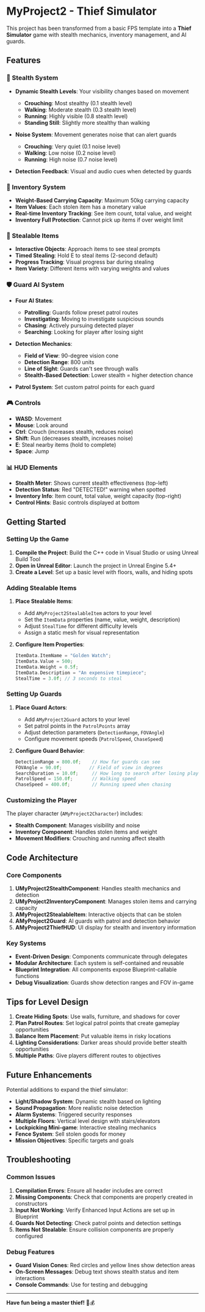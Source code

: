 # MyProject2 - Thief Simulator

This project has been transformed from a basic FPS template into a **Thief Simulator** game with stealth mechanics, inventory management, and AI guards.

## Features

### 🥷 Stealth System
- **Dynamic Stealth Levels**: Your visibility changes based on movement
  - **Crouching**: Most stealthy (0.1 stealth level)
  - **Walking**: Moderate stealth (0.3 stealth level)  
  - **Running**: Highly visible (0.8 stealth level)
  - **Standing Still**: Slightly more stealthy than walking

- **Noise System**: Movement generates noise that can alert guards
  - **Crouching**: Very quiet (0.1 noise level)
  - **Walking**: Low noise (0.2 noise level)
  - **Running**: High noise (0.7 noise level)

- **Detection Feedback**: Visual and audio cues when detected by guards

### 🎒 Inventory System
- **Weight-Based Carrying Capacity**: Maximum 50kg carrying capacity
- **Item Values**: Each stolen item has a monetary value
- **Real-time Inventory Tracking**: See item count, total value, and weight
- **Inventory Full Protection**: Cannot pick up items if over weight limit

### 💎 Stealable Items
- **Interactive Objects**: Approach items to see steal prompts
- **Timed Stealing**: Hold E to steal items (2-second default)
- **Progress Tracking**: Visual progress bar during stealing
- **Item Variety**: Different items with varying weights and values

### 🛡️ Guard AI System
- **Four AI States**:
  - **Patrolling**: Guards follow preset patrol routes
  - **Investigating**: Moving to investigate suspicious sounds
  - **Chasing**: Actively pursuing detected player
  - **Searching**: Looking for player after losing sight

- **Detection Mechanics**:
  - **Field of View**: 90-degree vision cone
  - **Detection Range**: 800 units
  - **Line of Sight**: Guards can't see through walls
  - **Stealth-Based Detection**: Lower stealth = higher detection chance

- **Patrol System**: Set custom patrol points for each guard

### 🎮 Controls
- **WASD**: Movement
- **Mouse**: Look around
- **Ctrl**: Crouch (increases stealth, reduces noise)
- **Shift**: Run (decreases stealth, increases noise)
- **E**: Steal nearby items (hold to complete)
- **Space**: Jump

### 📊 HUD Elements
- **Stealth Meter**: Shows current stealth effectiveness (top-left)
- **Detection Status**: Red "DETECTED!" warning when spotted
- **Inventory Info**: Item count, total value, weight capacity (top-right)
- **Control Hints**: Basic controls displayed at bottom

## Getting Started

### Setting Up the Game

1. **Compile the Project**: Build the C++ code in Visual Studio or using Unreal Build Tool
2. **Open in Unreal Editor**: Launch the project in Unreal Engine 5.4+
3. **Create a Level**: Set up a basic level with floors, walls, and hiding spots

### Adding Stealable Items

1. **Place Stealable Items**: 
   - Add `AMyProject2StealableItem` actors to your level
   - Set the `ItemData` properties (name, value, weight, description)
   - Adjust `StealTime` for different difficulty levels
   - Assign a static mesh for visual representation

2. **Configure Item Properties**:
   ```cpp
   ItemData.ItemName = "Golden Watch";
   ItemData.Value = 500;
   ItemData.Weight = 0.5f;
   ItemData.Description = "An expensive timepiece";
   StealTime = 3.0f; // 3 seconds to steal
   ```

### Setting Up Guards

1. **Place Guard Actors**:
   - Add `AMyProject2Guard` actors to your level
   - Set patrol points in the `PatrolPoints` array
   - Adjust detection parameters (`DetectionRange`, `FOVAngle`)
   - Configure movement speeds (`PatrolSpeed`, `ChaseSpeed`)

2. **Configure Guard Behavior**:
   ```cpp
   DetectionRange = 800.0f;    // How far guards can see
   FOVAngle = 90.0f;          // Field of view in degrees
   SearchDuration = 10.0f;     // How long to search after losing player
   PatrolSpeed = 150.0f;       // Walking speed
   ChaseSpeed = 400.0f;        // Running speed when chasing
   ```

### Customizing the Player

The player character (`AMyProject2Character`) includes:
- **Stealth Component**: Manages visibility and noise
- **Inventory Component**: Handles stolen items and weight
- **Movement Modifiers**: Crouching and running affect stealth

## Code Architecture

### Core Components

1. **UMyProject2StealthComponent**: Handles stealth mechanics and detection
2. **UMyProject2InventoryComponent**: Manages stolen items and carrying capacity
3. **AMyProject2StealableItem**: Interactive objects that can be stolen
4. **AMyProject2Guard**: AI guards with patrol and detection behavior
5. **AMyProject2ThiefHUD**: UI display for stealth and inventory information

### Key Systems

- **Event-Driven Design**: Components communicate through delegates
- **Modular Architecture**: Each system is self-contained and reusable
- **Blueprint Integration**: All components expose Blueprint-callable functions
- **Debug Visualization**: Guards show detection ranges and FOV in-game

## Tips for Level Design

1. **Create Hiding Spots**: Use walls, furniture, and shadows for cover
2. **Plan Patrol Routes**: Set logical patrol points that create gameplay opportunities
3. **Balance Item Placement**: Put valuable items in risky locations
4. **Lighting Considerations**: Darker areas should provide better stealth opportunities
5. **Multiple Paths**: Give players different routes to objectives

## Future Enhancements

Potential additions to expand the thief simulator:
- **Light/Shadow System**: Dynamic stealth based on lighting
- **Sound Propagation**: More realistic noise detection
- **Alarm Systems**: Triggered security responses
- **Multiple Floors**: Vertical level design with stairs/elevators
- **Lockpicking Mini-game**: Interactive stealing mechanics
- **Fence System**: Sell stolen goods for money
- **Mission Objectives**: Specific targets and goals

## Troubleshooting

### Common Issues

1. **Compilation Errors**: Ensure all header includes are correct
2. **Missing Components**: Check that components are properly created in constructors
3. **Input Not Working**: Verify Enhanced Input Actions are set up in Blueprint
4. **Guards Not Detecting**: Check patrol points and detection settings
5. **Items Not Stealable**: Ensure collision components are properly configured

### Debug Features

- **Guard Vision Cones**: Red circles and yellow lines show detection areas
- **On-Screen Messages**: Debug text shows stealth status and item interactions
- **Console Commands**: Use for testing and debugging

---

**Have fun being a master thief!** 🥷💰 
